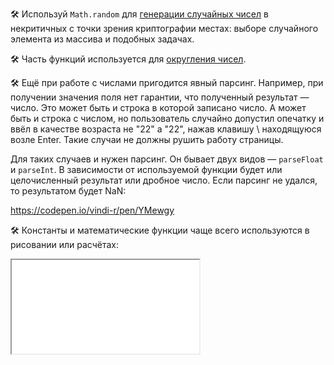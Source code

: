🛠 Используй `Math.random` для [генерации случайных чисел](/js/math-random) в некритичных с точки зрения криптографии местах: выборе случайного элемента из массива и подобных задачах.

🛠 Часть функций используется для [округления чисел](/js/math-floor).

🛠 Ещё при работе с числами пригодится явный парсинг. Например, при получении значения поля нет гарантии, что полученный результат — число. Это может быть и строка в которой записано число. А может быть и строка с числом, но пользователь случайно допустил опечатку и ввёл в качестве возраста не "22" а "22\", нажав клавишу \ находящуюся возле Enter. Такие случаи не должны рушить работу страницы.

Для таких случаев и нужен парсинг. Он бывает двух видов — `parseFloat` и `parseInt`. В зависимости от используемой функции будет или целочисленный результат или дробное число. Если парсинг не удался, то результатом будет NaN:

https://codepen.io/vindi-r/pen/YMewgy

🛠 Константы и математические функции чаще всего используются в рисовании или расчётах:

<iframe title="Название — Math — Дока" src="../demos/vindi-r-OGQNgz/"></iframe>
